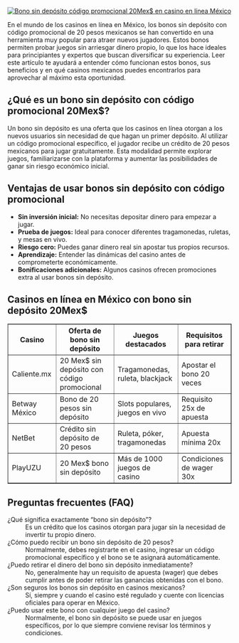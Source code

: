 [![Bono sin depósito código promocional 20Mex$ en casino en línea México](https://123-caf.pages.dev/gitsignup.png)](https://vrmoo.ru/Bt82HjjY)

<p>En el mundo de los casinos en línea en México, los bonos sin depósito con código promocional de 20 pesos mexicanos se han convertido en una herramienta muy popular para atraer nuevos jugadores. Estos bonos permiten probar juegos sin arriesgar dinero propio, lo que los hace ideales para principiantes y expertos que buscan diversificar su experiencia. Leer este artículo te ayudará a entender cómo funcionan estos bonos, sus beneficios y en qué casinos mexicanos puedes encontrarlos para aprovechar al máximo esta oportunidad.</p>  <h2>¿Qué es un bono sin depósito con código promocional 20Mex$?</h2> <p>Un bono sin depósito es una oferta que los casinos en línea otorgan a los nuevos usuarios sin necesidad de que hagan un primer depósito. Al utilizar un código promocional específico, el jugador recibe un crédito de 20 pesos mexicanos para jugar gratuitamente. Esta modalidad permite explorar juegos, familiarizarse con la plataforma y aumentar las posibilidades de ganar sin riesgo económico inicial.</p>  <h2>Ventajas de usar bonos sin depósito con código promocional</h2> <ul>   <li><strong>Sin inversión inicial:</strong> No necesitas depositar dinero para empezar a jugar.</li>   <li><strong>Prueba de juegos:</strong> Ideal para conocer diferentes tragamonedas, ruletas, y mesas en vivo.</li>   <li><strong>Riesgo cero:</strong> Puedes ganar dinero real sin apostar tus propios recursos.</li>   <li><strong>Aprendizaje:</strong> Entender las dinámicas del casino antes de comprometerte económicamente.</li>   <li><strong>Bonificaciones adicionales:</strong> Algunos casinos ofrecen promociones extra al usar bonos sin depósito.</li> </ul>  <h2>Casinos en línea en México con bono sin depósito 20Mex$</h2> <table border="1" cellpadding="6" cellspacing="0" style="border-collapse: collapse; width: 100%;">   <thead>     <tr>       <th>Casino</th>       <th>Oferta de bono sin depósito</th>       <th>Juegos destacados</th>       <th>Requisitos para retirar</th>     </tr>   </thead>   <tbody>     <tr>       <td>Caliente.mx</td>       <td>20 Mex$ sin depósito con código promocional</td>       <td>Tragamonedas, ruleta, blackjack</td>       <td>Apostar el bono 20 veces</td>     </tr>     <tr>       <td>Betway México</td>       <td>Bono de 20 pesos sin depósito</td>       <td>Slots populares, juegos en vivo</td>       <td>Requisito 25x de apuesta</td>     </tr>     <tr>       <td>NetBet</td>       <td>Crédito sin depósito de 20 pesos</td>       <td>Ruleta, póker, tragamonedas</td>       <td>Apuesta mínima 20x</td>     </tr>     <tr>       <td>PlayUZU</td>       <td>20 Mex$ bono sin depósito</td>       <td>Más de 1000 juegos de casino</td>       <td>Condiciones de wager 30x</td>     </tr>   </tbody> </table>  <h2>Preguntas frecuentes (FAQ)</h2> <dl>   <dt>¿Qué significa exactamente “bono sin depósito”?</dt>   <dd>Es un crédito que los casinos otorgan para jugar sin la necesidad de invertir tu propio dinero.</dd>    <dt>¿Cómo puedo recibir un bono sin depósito de 20 pesos?</dt>   <dd>Normalmente, debes registrarte en el casino, ingresar un código promocional específico y el bono se te asignará automáticamente.</dd>    <dt>¿Puedo retirar el dinero del bono sin depósito inmediatamente?</dt>   <dd>No, generalmente hay un requisito de apuesta (wager) que debes cumplir antes de poder retirar las ganancias obtenidas con el bono.</dd>    <dt>¿Son seguros los bonos sin depósito en casinos mexicanos?</dt>   <dd>Sí, siempre y cuando el casino esté regulado y cuente con licencias oficiales para operar en México.</dd>    <dt>¿Puedo usar este bono con cualquier juego del casino?</dt>   <dd>Normalmente, el bono sin depósito se puede usar en juegos específicos, por lo que siempre conviene revisar los términos y condiciones.</dd> </dl>